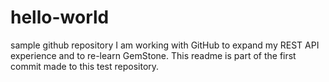 # hello-world
sample github repository
I am working with GitHub to expand my REST API experience and to re-learn GemStone.  This readme is part of the first commit made to this test repository.
